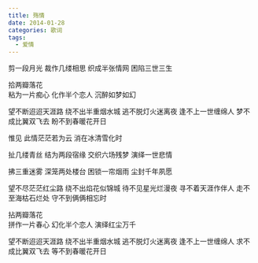 ```yaml
---
title: 殇情
date: 2014-01-28
categories: 歌词
tags:
  - 爱情
---
```


剪一段月光
裁作几缕相思
织成半张情网
困陷三世三生
<!--more-->
拾两瓣落花     
粘为一片痴心
化作半个恋人
沉醉如梦如幻

望不断迢迢天涯路
绕不出半重烟水城
逃不脱灯火迷离夜
逢不上一世缠绵人
梦不成比翼双飞去
盼不到春暖花开日

惟见
此情茫茫若为云
消在冰清雪化时

扯几缕青丝
结为两段宿缘
交织六场残梦
演绎一世悲情

拂三重迷雾
深笼两处楼台
困锁一帘烟雨
尘封千年夙愿

望不尽茫茫红尘路
绕不出焰花似锦城
待不见星光烂漫夜
寻不着天涯作伴人
走不至海枯石烂处
守不到俩俩相忘时

拈两瓣落花     
拼作一片春心
幻化半个恋人
演绎红尘万千

望不断迢迢天涯路
绕不出半重烟水城
逃不脱灯火迷离夜
逢不上一世缠绵人
求不成比翼双飞去
等不到春暖花开日